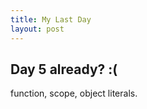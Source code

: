 ```yaml
---
title: My Last Day
layout: post
---
```


## Day 5 already? :(






function, scope, object literals.